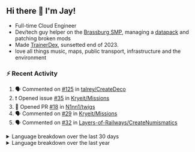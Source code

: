 ## Hi there 👋 I'm Jay!
- Full-time Cloud Engineer
- Dev/tech guy helper on the [Brassburg SMP](https://www.minecraftiplist.com/server/BrassburgACreateModServer1.19.2-26937), managing a [datapack](https://github.com/TurnrDev/BrassburgDatapack) and patching broken mods
- Made [TrainerDex](https://www.github.com/TrainerDex), sunsetted end of 2023.
- love all things music, maps, public transport, infrastructure and the environment

### :zap: Recent Activity

<!--START_SECTION:activity-->
1. 🗣 Commented on [#125](https://github.com/talrey/CreateDeco/pull/125#issuecomment-2078919038) in [talrey/CreateDeco](https://github.com/talrey/CreateDeco)
2. ❗ Opened issue [#35](https://github.com/Kryeit/Missions/issues/35) in [Kryeit/Missions](https://github.com/Kryeit/Missions)
3. 💪 Opened PR [#18](https://github.com/N1nn1/twigs/pull/18) in [N1nn1/twigs](https://github.com/N1nn1/twigs)
4. 🗣 Commented on [#29](https://github.com/Kryeit/Missions/issues/29#issuecomment-2064532797) in [Kryeit/Missions](https://github.com/Kryeit/Missions)
5. 🗣 Commented on [#32](https://github.com/Layers-of-Railways/CreateNumismatics/issues/32#issuecomment-2064081924) in [Layers-of-Railways/CreateNumismatics](https://github.com/Layers-of-Railways/CreateNumismatics)
<!--END_SECTION:activity-->

<details>
  <summary>Language breakdown over the last 30 days</summary>
  
  [<img src="https://wakatime.com/share/@TurnrDev/4142a9ac-7325-4d2f-a2bb-ec199b5c798c.svg" alt="A graph showing a rundown of my languages used in the past 30 days. Unforunately, I am unable to autogen alt headers for this at the moment."/>](https://wakatime.com/@TurnrDev)
</details>

<details>
  <summary>Language breakdown over the last year</summary>
  
  [<img src="https://github-readme-stats.vercel.app/api/wakatime?username=TurnrDev&layout=compact" alt="A graph showing a rundown of my languages used in the past year. Unforunately, I am unable to autogen alt headers for this at the moment." />](https://wakatime.com/@TurnrDev)
</details>

